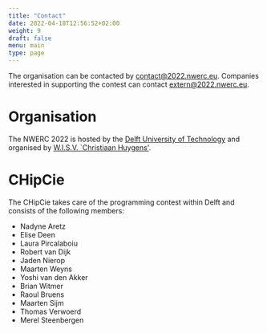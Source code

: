 ```yaml
---
title: "Contact"
date: 2022-04-18T12:56:52+02:00
weight: 9
draft: false
menu: main
type: page
---
```

The organisation can be contacted by [contact@2022.nwerc.eu](mailto:contact@2022.nwerc.eu). Companies interested in supporting the contest can contact [extern@2022.nwerc.eu](mailto:extern@2022.nwerc.eu).

# Organisation
The NWERC 2022 is hosted by the [Delft University of Technology](https://www.tudelft.nl) and organised by [W.I.S.V. `Christiaan Huygens'](https://ch.tudelft.nl).

# CHipCie
The CHipCie takes care of the programming contest within Delft and consists of the following members:
* Nadyne Aretz
* Elise Deen
* Laura Pircalaboiu
* Robert van Dijk
* Jaden Nierop
* Maarten Weyns
* Yoshi van den Akker
* Brian Witmer
* Raoul Bruens
* Maarten Sijm
* Thomas Verwoerd
* Merel Steenbergen
